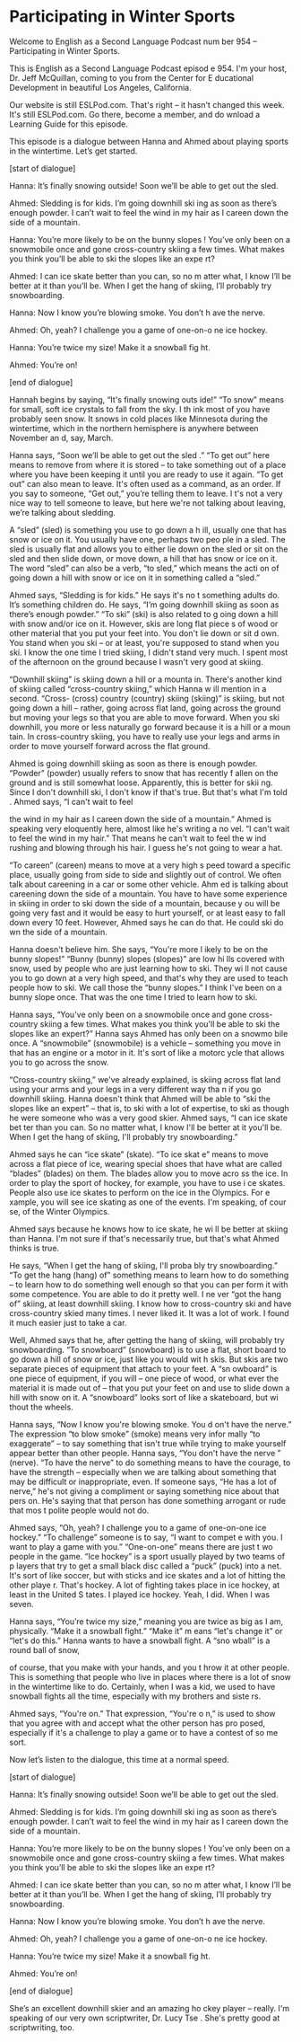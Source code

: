 # Participating in Winter Sports

Welcome to English as a Second Language Podcast num ber 954 – Participating in Winter Sports.

This is English as a Second Language Podcast episod e 954. I'm your host, Dr. Jeff McQuillan, coming to you from the Center for E ducational Development in beautiful Los Angeles, California.

Our website is still ESLPod.com. That's right – it hasn't changed this week. It's still ESLPod.com. Go there, become a member, and do wnload a Learning Guide for this episode.

This episode is a dialogue between Hanna and Ahmed about playing sports in the wintertime. Let’s get started.

[start of dialogue]

Hanna: It’s finally snowing outside! Soon we’ll be able to get out the sled.

Ahmed: Sledding is for kids. I’m going downhill ski ing as soon as there’s enough powder. I can’t wait to feel the wind in my hair as  I careen down the side of a mountain.

Hanna: You’re more likely to be on the bunny slopes ! You’ve only been on a snowmobile once and gone cross-country skiing a few  times. What makes you think you’ll be able to ski the slopes like an expe rt?

Ahmed: I can ice skate better than you can, so no m atter what, I know I’ll be better at it than you’ll be. When I get the hang of  skiing, I’ll probably try snowboarding.

Hanna: Now I know you’re blowing smoke. You don’t h ave the nerve.

Ahmed: Oh, yeah? I challenge you a game of one-on-o ne ice hockey.

Hanna: You’re twice my size! Make it a snowball fig ht.

Ahmed: You’re on!

[end of dialogue]

Hannah begins by saying, “It's finally snowing outs ide!” “To snow” means for small, soft ice crystals to fall from the sky. I th ink most of you have probably seen snow. It snows in cold places like Minnesota during  the wintertime, which in the northern hemisphere is anywhere between November an d, say, March.

Hanna says, “Soon we’ll be able to get out the sled .” “To get out” here means to remove from where it is stored – to take something out of a place where you have been keeping it until you are ready to use it again. “To get out” can also mean to leave. It's often used as a command, as an order. If you say to someone, “Get out,” you’re telling them to leave. I t's not a very nice way to tell someone to leave, but here we're not talking about leaving, we’re talking about sledding.

A “sled” (sled) is something you use to go down a h ill, usually one that has snow or ice on it. You usually have one, perhaps two peo ple in a sled. The sled is usually flat and allows you to either lie down on the sled or sit on the sled and then slide down, or move down, a hill that has snow  or ice on it. The word “sled” can also be a verb, “to sled,” which means the acti on of going down a hill with snow or ice on it in something called a “sled.”

Ahmed says, “Sledding is for kids.” He says it's no t something adults do. It’s something children do. He says, “I’m going downhill  skiing as soon as there’s enough powder.” “To ski” (ski) is also related to g oing down a hill with snow and/or ice on it. However, skis are long flat piece s of wood or other material that you put your feet into. You don't lie down or sit d own. You stand when you ski – or at least, you're supposed to stand when you ski.  I know the one time I tried skiing, I didn't stand very much. I spent most of the afternoon on the ground because I wasn't very good at skiing.

“Downhill skiing” is skiing down a hill or a mounta in. There's another kind of skiing called “cross-country skiing,” which Hanna w ill mention in a second. “Cross- (cross) country (country) skiing (skiing)” is skiing, but not going down a hill – rather, going across flat land, going across  the ground but moving your legs so that you are able to move forward. When you ski downhill, you more or less naturally go forward because it is a hill or a moun tain. In cross-country skiing, you have to really use your legs and arms in order to move yourself forward across the flat ground.

Ahmed is going downhill skiing as soon as there is enough powder. “Powder” (powder) usually refers to snow that has recently f allen on the ground and is still somewhat loose. Apparently, this is better for skii ng. Since I don't downhill ski, I don't know if that's true. But that's what I'm told . Ahmed says, “I can't wait to feel

the wind in my hair as I careen down the side of a mountain.” Ahmed is speaking very eloquently here, almost like he's writing a no vel. “I can't wait to feel the wind in my hair.” That means he can't wait to feel the w ind rushing and blowing through his hair. I guess he's not going to wear a hat.

“To careen” (careen) means to move at a very high s peed toward a specific place, usually going from side to side and slightly  out of control. We often talk about careening in a car or some other vehicle. Ahm ed is talking about careening down the side of a mountain. You have to have some experience in skiing in order to ski down the side of a mountain, because y ou will be going very fast and it would be easy to hurt yourself, or at least easy  to fall down every 10 feet. However, Ahmed says he can do that. He could ski do wn the side of a mountain.

Hanna doesn't believe him. She says, “You're more l ikely to be on the bunny slopes!” “Bunny (bunny) slopes (slopes)” are low hi lls covered with snow, used by people who are just learning how to ski. They wi ll not cause you to go down at a very high speed, and that's why they are used to teach people how to ski. We call those the “bunny slopes.” I think I've been on  a bunny slope once. That was the one time I tried to learn how to ski.

Hanna says, “You've only been on a snowmobile once and gone cross-country skiing a few times. What makes you think you'll be able to ski the slopes like an expert?” Hanna says Ahmed has only been on a snowmo bile once. A “snowmobile” (snowmobile) is a vehicle – something you move in that has an engine or a motor in it. It's sort of like a motorc ycle that allows you to go across the snow.

“Cross-country skiing,” we've already explained, is  skiing across flat land using your arms and your legs in a very different way tha n if you go downhill skiing. Hanna doesn't think that Ahmed will be able to “ski  the slopes like an expert” – that is, to ski with a lot of expertise, to ski as though he were someone who was a very good skier. Ahmed says, “I can ice skate bet ter than you can. So no matter what, I know I'll be better at it you'll be.  When I get the hang of skiing, I'll probably try snowboarding.”

Ahmed says he can “ice skate” (skate). “To ice skat e” means to move across a flat piece of ice, wearing special shoes that have what are called “blades” (blades) on them. The blades allow you to move acro ss the ice. In order to play the sport of hockey, for example, you have to use i ce skates. People also use ice skates to perform on the ice in the Olympics. For e xample, you will see ice skating as one of the events. I'm speaking, of cour se, of the Winter Olympics.

Ahmed says because he knows how to ice skate, he wi ll be better at skiing than Hanna. I'm not sure if that's necessarily true, but  that's what Ahmed thinks is true.

He says, “When I get the hang of skiing, I'll proba bly try snowboarding.” “To get the hang (hang) of” something means to learn how to  do something – to learn how to do something well enough so that you can per form it with some competence. You are able to do it pretty well. I ne ver “got the hang of” skiing, at least downhill skiing. I know how to cross-country ski and have cross-country skied many times. I never liked it. It was a lot of  work. I found it much easier just to take a car.

Well, Ahmed says that he, after getting the hang of  skiing, will probably try snowboarding. “To snowboard” (snowboard) is to use a flat, short board to go down a hill of snow or ice, just like you would wit h skis. But skis are two separate pieces of equipment that attach to your feet. A “sn owboard” is one piece of equipment, if you will – one piece of wood, or what ever the material it is made out of – that you put your feet on and use to slide  down a hill with snow on it. A “snowboard” looks sort of like a skateboard, but wi thout the wheels.

Hanna says, “Now I know you're blowing smoke. You d on't have the nerve.” The expression “to blow smoke” (smoke) means very infor mally “to exaggerate” – to say something that isn't true while trying to make yourself appear better than other people. Hanna says, “You don't have the nerve ” (nerve). “To have the nerve” to do something means to have the courage, to have the strength – especially when we are talking about something that  may be difficult or inappropriate, even. If someone says, “He has a lot  of nerve,” he's not giving a compliment or saying something nice about that pers on. He's saying that that person has done something arrogant or rude that mos t polite people would not do.

Ahmed says, “Oh, yeah? I challenge you to a game of  one-on-one ice hockey.” “To challenge” someone is to say, “I want to compet e with you. I want to play a game with you.” “One-on-one” means there are just t wo people in the game. “Ice hockey” is a sport usually played by two teams of p layers that try to get a small black disc called a “puck” (puck) into a net. It's sort of like soccer, but with sticks and ice skates and a lot of hitting the other playe r. That's hockey. A lot of fighting takes place in ice hockey, at least in the United S tates. I played ice hockey. Yeah, I did. When I was seven.

Hanna says, “You’re twice my size,” meaning you are  twice as big as I am, physically. “Make it a snowball fight.” “Make it” m eans “let's change it” or “let's do this.” Hanna wants to have a snowball fight. A “sno wball” is a round ball of snow,

of course, that you make with your hands, and you t hrow it at other people. This is something that people who live in places where there is a lot of snow in the wintertime like to do. Certainly, when I was a kid,  we used to have snowball fights all the time, especially with my brothers and siste rs.

Ahmed says, “You're on.” That expression, “You're o n,” is used to show that you agree with and accept what the other person has pro posed, especially if it's a challenge to play a game or to have a contest of so me sort.

Now let’s listen to the dialogue, this time at a normal speed.

[start of dialogue]

Hanna: It’s finally snowing outside! Soon we’ll be able to get out the sled.

Ahmed: Sledding is for kids. I’m going downhill ski ing as soon as there’s enough powder. I can’t wait to feel the wind in my hair as  I careen down the side of a mountain.

Hanna: You’re more likely to be on the bunny slopes ! You’ve only been on a snowmobile once and gone cross-country skiing a few  times. What makes you think you’ll be able to ski the slopes like an expe rt?

Ahmed: I can ice skate better than you can, so no m atter what, I know I’ll be better at it than you’ll be. When I get the hang of  skiing, I’ll probably try snowboarding.

Hanna: Now I know you’re blowing smoke. You don’t h ave the nerve.

Ahmed: Oh, yeah? I challenge you a game of one-on-o ne ice hockey.

Hanna: You’re twice my size! Make it a snowball fig ht.

Ahmed: You’re on!

[end of dialogue]

She’s an excellent downhill skier and an amazing ho ckey player – really. I'm speaking of our very own scriptwriter, Dr. Lucy Tse . She's pretty good at scriptwriting, too.


